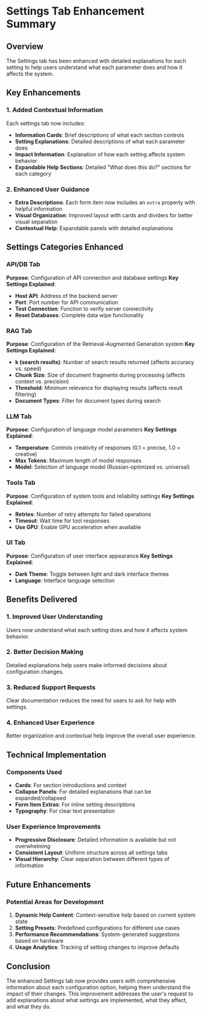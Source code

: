 # Settings Tab Enhancement Summary

## Overview
The Settings tab has been enhanced with detailed explanations for each setting to help users understand what each parameter does and how it affects the system.

## Key Enhancements

### 1. Added Contextual Information
Each settings tab now includes:
- **Information Cards**: Brief descriptions of what each section controls
- **Setting Explanations**: Detailed descriptions of what each parameter does
- **Impact Information**: Explanation of how each setting affects system behavior
- **Expandable Help Sections**: Detailed "What does this do?" sections for each category

### 2. Enhanced User Guidance
- **Extra Descriptions**: Each form item now includes an `extra` property with helpful information
- **Visual Organization**: Improved layout with cards and dividers for better visual separation
- **Contextual Help**: Expandable panels with detailed explanations

## Settings Categories Enhanced

### API/DB Tab
**Purpose**: Configuration of API connection and database settings
**Key Settings Explained**:
- **Host API**: Address of the backend server
- **Port**: Port number for API communication
- **Test Connection**: Function to verify server connectivity
- **Reset Databases**: Complete data wipe functionality

### RAG Tab
**Purpose**: Configuration of the Retrieval-Augmented Generation system
**Key Settings Explained**:
- **k (search results)**: Number of search results returned (affects accuracy vs. speed)
- **Chunk Size**: Size of document fragments during processing (affects context vs. precision)
- **Threshold**: Minimum relevance for displaying results (affects result filtering)
- **Document Types**: Filter for document types during search

### LLM Tab
**Purpose**: Configuration of language model parameters
**Key Settings Explained**:
- **Temperature**: Controls creativity of responses (0.1 = precise, 1.0 = creative)
- **Max Tokens**: Maximum length of model responses
- **Model**: Selection of language model (Russian-optimized vs. universal)

### Tools Tab
**Purpose**: Configuration of system tools and reliability settings
**Key Settings Explained**:
- **Retries**: Number of retry attempts for failed operations
- **Timeout**: Wait time for tool responses
- **Use GPU**: Enable GPU acceleration when available

### UI Tab
**Purpose**: Configuration of user interface appearance
**Key Settings Explained**:
- **Dark Theme**: Toggle between light and dark interface themes
- **Language**: Interface language selection

## Benefits Delivered

### 1. Improved User Understanding
Users now understand what each setting does and how it affects system behavior.

### 2. Better Decision Making
Detailed explanations help users make informed decisions about configuration changes.

### 3. Reduced Support Requests
Clear documentation reduces the need for users to ask for help with settings.

### 4. Enhanced User Experience
Better organization and contextual help improve the overall user experience.

## Technical Implementation

### Components Used
- **Cards**: For section introductions and context
- **Collapse Panels**: For detailed explanations that can be expanded/collapsed
- **Form Item Extras**: For inline setting descriptions
- **Typography**: For clear text presentation

### User Experience Improvements
- **Progressive Disclosure**: Detailed information is available but not overwhelming
- **Consistent Layout**: Uniform structure across all settings tabs
- **Visual Hierarchy**: Clear separation between different types of information

## Future Enhancements

### Potential Areas for Development
1. **Dynamic Help Content**: Context-sensitive help based on current system state
2. **Setting Presets**: Predefined configurations for different use cases
3. **Performance Recommendations**: System-generated suggestions based on hardware
4. **Usage Analytics**: Tracking of setting changes to improve defaults

## Conclusion

The enhanced Settings tab now provides users with comprehensive information about each configuration option, helping them understand the impact of their changes. This improvement addresses the user's request to add explanations about what settings are implemented, what they affect, and what they do.